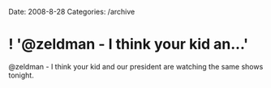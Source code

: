 Date: 2008-8-28
Categories: /archive

# ! '@zeldman - I think your kid an...'

@zeldman - I think your kid and our president are watching the same shows tonight.
